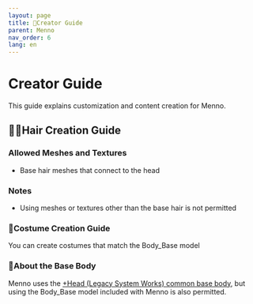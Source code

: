 ```yaml
---
layout: page
title: 🎨Creator Guide
parent: Menno
nav_order: 6
lang: en
---
```


# Creator Guide

This guide explains customization and content creation for Menno.


## 👨‍🦱Hair Creation Guide

### Allowed Meshes and Textures
- Base hair meshes that connect to the head

### Notes
- Using meshes or textures other than the base hair is not permitted

### 👕Costume Creation Guide
You can create costumes that match the Body_Base model

### 🧍About the Base Body

Menno uses the [+Head (Legacy System Works) common base body](https://booth.pm/ja/items/5153266), but using the Body_Base model included with Menno is also permitted. 